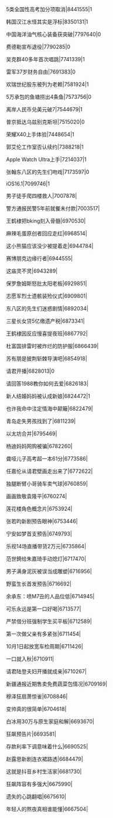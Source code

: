 5类全国性高考加分项取消|8441555|1

韩国汉江水怪其实是浮标|8350131|1

中国海洋油气核心装备获突破|7797640|0

费德勒宣布退役|7790285|0

吴克群40多年首次唱跳|7741339|1

雷军37岁财务自由|7691383|0

欢瑞世纪股东被列为老赖|7581924|1

5万承包的鱼塘捞出4条鱼|7573756|0

离岸人民币兑美元破7|7544679|1

普京抵达乌兹别克斯坦|7515020|0

荣耀X40上手体验|7448654|1

郭艾伦工作室否认续约|7388218|1

Apple Watch Ultra上手|7214037|1

张翰东八区的先生们吻戏|7173597|0

iOS16.1|7099746|1

男子徒手爬四楼救人|7007878|

警方通报民警5年前就餐未付款|7003517|

王鹤棣把bking刻入骨髓|6970530|

麻辣毛蛋原创者回应走红|6968514|

这小熊猫应该没少被提着走|6944784|

赛博朋克边缘行者|6944555|

这庙灵不灵|6943289|

保罗詹姆斯怒批太阳老板|6929851|

志愿军烈士遗骸装殓仪式|6909801|

东八区的先生们迷惑剧情|6892034|

三星长女贷5亿缴遗产税|6873341|

王鹤棣因反应慢喜提夜班|6867792|

杜富国排雷时被炸烂的防护服|6866439|

苏有朋是披荆斩棘导演吧|6854918|

请君开播|6828013|0

请回答1988教你如何去爱|6826183|

新人结婚妈妈被认成新娘|6824472|1

也许我命中注定情海中颠簸|6822479|

青岛走失男孩找到了|6811239|

以太坊合并|6795469|

杨迪妈妈网购被骗|6782260|

聋哑儿子高考超一本61分|6773586|

任嘉伦从请君壁画走出来了|6772622|

独腿断臂小哥骑车卖气球|6760859|

画画致敬袁隆平|6760274|

莲花楼角色概念片|6753924|

张若昀新剧预告眼神|6753446|

宁安如梦首支预告|6749793|

乐视14场直播带货2万元|6735864|

范世錡给朱嘉琦手动熄灯|6717470|

男子满身泥灰被误当成雕塑|6716956|

野蛮生长首发预告|6716692|

余承东：喷M7丑的人品位低|6714945|

可乐永远是第一口好喝|6713577|

严禁借分班强制学生买平板|6712589|

第一次做父亲有多紧张|6711454|

10月1日起放宽车检周期|6711426|

一口就入秋|6710911|

请君陆登夫妇开播就成亲|6710267|

新疆通报近期售卖免费蔬菜包情况|6709169|

穆泽狂扇萧惊雀|6708846|

变帅真的很简单|6704618|

白冰用30万与原生家庭和解|6693670|

狂飙预告片|6693581|

存款利率下调意味着什么|6690525|

赵露思新剧连衣裙路透|6684479|

这就是抖音乡村生活家|6681730|

狂飙阵容有多强大|6675990|

遗失的心跳翻唱|6675610|

年轻人的熬夜真相谁能懂|6667504|

